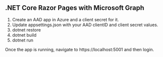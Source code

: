 ## .NET Core Razor Pages with Microsoft Graph

1. Create an AAD app in Azure and a client secret for it.
1. Update appsettings.json with your AAD clientID and client secret values.
1. dotnet restore
1. dotnet build
1. dotnet run

Once the app is running, navigate to https://localhost:5001 and then login.